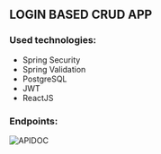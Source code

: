 ## LOGIN BASED CRUD APP

### Used technologies:

- Spring Security
- Spring Validation
- PostgreSQL
- JWT
- ReactJS

### Endpoints:
![APIDOC](https://i.redd.it/u5lirgsxez791.jpg)